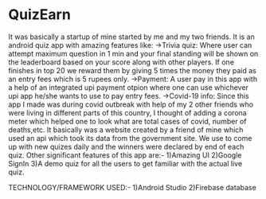 # QuizEarn
It was basically a startup of mine started by me and my two friends.
It is an android quiz app with amazing features like:
  ->Trivia quiz:
      Where user can attempt maximum question in 1 min and your final standing will be shown on the leaderboard based on your score along with other players.
      If one finishes in top 20 we reward them by giving 5 times the money they paid as an entry fees which is 5 rupees only.
   ->Payment:
      A user pay in this app with a help of an integrated upi payment otpion where one can use whichever upi app he/she wants to use to pay entry fees.
   ->Covid-19 info:
      Since this app I made was during covid outbreak with help of my 2 other friends who were living in different parts of this country, I thought of adding a corona meter which       helped one to look what are total cases of covid, number of deaths,etc. It basically was a website created by a friend of mine which used an api which took its data from           the government site.
We use to come up with new quizes daily and the winners were declared by end of each quiz.
Other significant features of this app are:-
1)Amazing UI
2)Google SignIn 
3)A demo quiz for all the users to get familiar with the actual live quiz.

TECHNOLOGY/FRAMEWORK USED:-
1)Android Studio
2)Firebase database

